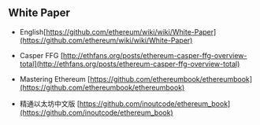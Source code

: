 
## White Paper

* English[https://github.com/ethereum/wiki/wiki/White-Paper](https://github.com/ethereum/wiki/wiki/White-Paper)
* Casper FFG [http://ethfans.org/posts/ethereum-casper-ffg-overview-total](http://ethfans.org/posts/ethereum-casper-ffg-overview-total)

* Mastering Ethereum [https://github.com/ethereumbook/ethereumbook](https://github.com/ethereumbook/ethereumbook)
* 精通以太坊中文版 [https://github.com/inoutcode/ethereum_book](https://github.com/inoutcode/ethereum_book)